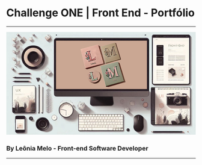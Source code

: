 # Challenge ONE | Front End - Portfólio
---

<p align="center" >
     <img width="600" heigth="auto" src="https://github.com/LeoniaMelo/Portfolio/blob/master/assets/banner.jpg">
</p>

###  By Leônia Melo - Front-end Software Developer
---


